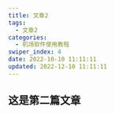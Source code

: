 ```yaml
---
title: 文章2
tags:
  - 文章2
categories:
  - 机场软件使用教程
swiper_index: 4
date: 2022-10-10 11:11:11
updated: 2022-12-10 11:11:11
---
```

## 这是第二篇文章
